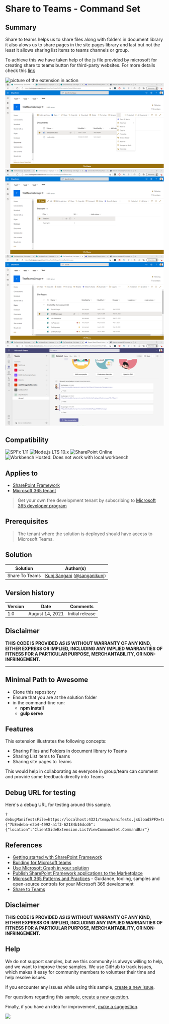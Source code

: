 # Share to Teams - Command Set

## Summary

Share to teams helps us to share files along with folders in document library it also alows us to share pages in the site pages library and last but not the least it allows sharing list items to teams channels or group.

To achieve this we have taken help of the js file provided by microsoft for creating share to teams button for third-party websites. For more details check this [link](https://docs.microsoft.com/en-us/microsoftteams/platform/concepts/build-and-test/share-to-teams)

![picture of the extension in action](https://github.com/pnp/sp-dev-fx-extensions/blob/main/samples/js-share-to-teams/assets/sendToTeams.gif)
![picture of the extension in action](./assets/sendToTeams1.png)
![picture of the extension in action](./assets/sendToTeams2.png)
![picture of the extension in action](./assets/sendToTeams3.png)
![picture of the extension in action](./assets/sendToTeams4.png)

## Compatibility

![SPFx 1.11](https://img.shields.io/badge/SPFx-1.11.0-green.svg) 
![Node.js LTS 10.x](https://img.shields.io/badge/Node.js-LTS%2010.x-green.svg) 
![SharePoint Online](https://img.shields.io/badge/SharePoint-Online-yellow.svg)
![Workbench Hosted: Does not work with local workbench](https://img.shields.io/badge/Workbench-Hosted-yellow.svg "Does not work with local workbench")

## Applies to

- [SharePoint Framework](https://aka.ms/spfx)
- [Microsoft 365 tenant](https://docs.microsoft.com/en-us/sharepoint/dev/spfx/set-up-your-developer-tenant)

> Get your own free development tenant by subscribing to [Microsoft 365 developer program](http://aka.ms/o365devprogram)

## Prerequisites

> The tenant where the solution is deployed should have access to Microsoft Teams.

## Solution

Solution|Author(s)
--------|---------
Share To Teams | [Kunj Sangani](https://github.com/kunj-sangani) ([@sanganikunj](https://twitter.com/sanganikunj))

## Version history

Version|Date|Comments
-------|----|--------
1.0|August 14, 2021|Initial release

## Disclaimer

**THIS CODE IS PROVIDED *AS IS* WITHOUT WARRANTY OF ANY KIND, EITHER EXPRESS OR IMPLIED, INCLUDING ANY IMPLIED WARRANTIES OF FITNESS FOR A PARTICULAR PURPOSE, MERCHANTABILITY, OR NON-INFRINGEMENT.**

---

## Minimal Path to Awesome

- Clone this repository
- Ensure that you are at the solution folder
- in the command-line run:
  - **npm install**
  - **gulp serve**

## Features

This extension illustrates the following concepts:

- Sharing Files and Folders in document library to Teams
- Sharing List items to Teams
- Sharing site pages to Teams

This would help in collaborating as everyone in group/team can comment and provide some feedback directly into Teams

## Debug URL for testing
Here's a debug URL for testing around this sample. 

```
?debugManifestsFile=https://localhost:4321/temp/manifests.js&loadSPFX=true&customActions={"7b8edeba-e2b4-4992-a1f3-62184b16dcd6":{"location":"ClientSideExtension.ListViewCommandSet.CommandBar"}
```

## References

- [Getting started with SharePoint Framework](https://docs.microsoft.com/en-us/sharepoint/dev/spfx/set-up-your-developer-tenant)
- [Building for Microsoft teams](https://docs.microsoft.com/en-us/sharepoint/dev/spfx/build-for-teams-overview)
- [Use Microsoft Graph in your solution](https://docs.microsoft.com/en-us/sharepoint/dev/spfx/web-parts/get-started/using-microsoft-graph-apis)
- [Publish SharePoint Framework applications to the Marketplace](https://docs.microsoft.com/en-us/sharepoint/dev/spfx/publish-to-marketplace-overview)
- [Microsoft 365 Patterns and Practices](https://aka.ms/m365pnp) - Guidance, tooling, samples and open-source controls for your Microsoft 365 development
- [Share to Teams](https://docs.microsoft.com/en-us/microsoftteams/platform/concepts/build-and-test/share-to-teams)


## Disclaimer
**THIS CODE IS PROVIDED *AS IS* WITHOUT WARRANTY OF ANY KIND, EITHER EXPRESS OR IMPLIED, INCLUDING ANY IMPLIED WARRANTIES OF FITNESS FOR A PARTICULAR PURPOSE, MERCHANTABILITY, OR NON-INFRINGEMENT.**

## Help

We do not support samples, but we this community is always willing to help, and we want to improve these samples. We use GitHub to track issues, which makes it easy for  community members to volunteer their time and help resolve issues.

If you encounter any issues while using this sample, [create a new issue](https://github.com/pnp/sp-dev-fx-extensions/issues/new?assignees=&labels=Needs%3A+Triage+%3Amag%3A%2Ctype%3Abug-suspected&template=bug-report.yml&sample=JS-SHARE-TO-TEAMS&authors=@YOURGITHUBUSERNAME&title=JS-SHARE-TO-TEAMS%20-%20).

For questions regarding this sample, [create a new question](https://github.com/pnp/sp-dev-fx-extensions/issues/new?assignees=&labels=Needs%3A+Triage+%3Amag%3A%2Ctype%3Abug-suspected&template=question.yml&sample=JS-SHARE-TO-TEAMS&authors=@YOURGITHUBUSERNAME&title=JS-SHARE-TO-TEAMS%20-%20).

Finally, if you have an idea for improvement, [make a suggestion](https://github.com/pnp/sp-dev-fx-extensions/issues/new?assignees=&labels=Needs%3A+Triage+%3Amag%3A%2Ctype%3Abug-suspected&template=suggestion.yml&sample=JS-SHARE-TO-TEAMS&authors=@YOURGITHUBUSERNAME&title=JS-SHARE-TO-TEAMS%20-%20).

<img src="https://telemetry.sharepointpnp.com/sp-dev-fx-extensions/samples/js-send-to-teams" />
